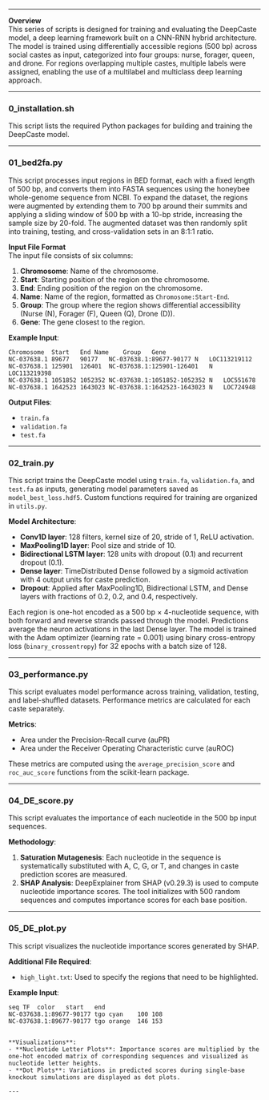 

---

**Overview**  
This series of scripts is designed for training and evaluating the DeepCaste model, a deep learning framework built on a CNN-RNN hybrid architecture. The model is trained using differentially accessible regions (500 bp) across social castes as input, categorized into four groups: nurse, forager, queen, and drone. For regions overlapping multiple castes, multiple labels were assigned, enabling the use of a multilabel and multiclass deep learning approach.

---

### **0_installation.sh**  
This script lists the required Python packages for building and training the DeepCaste model.

---

### **01_bed2fa.py**  
This script processes input regions in BED format, each with a fixed length of 500 bp, and converts them into FASTA sequences using the honeybee whole-genome sequence from NCBI. To expand the dataset, the regions were augmented by extending them to 700 bp around their summits and applying a sliding window of 500 bp with a 10-bp stride, increasing the sample size by 20-fold. The augmented dataset was then randomly split into training, testing, and cross-validation sets in an 8:1:1 ratio.  

**Input File Format**  
The input file consists of six columns:  
1. **Chromosome**: Name of the chromosome.  
2. **Start**: Starting position of the region on the chromosome.  
3. **End**: Ending position of the region on the chromosome.  
4. **Name**: Name of the region, formatted as `Chromosome:Start-End`.  
5. **Group**: The group where the region shows differential accessibility (Nurse (N), Forager (F), Queen (Q), Drone (D)).  
6. **Gene**: The gene closest to the region.  

**Example Input**:  
```plaintext
Chromosome	Start	End	Name	Group	Gene
NC-037638.1	89677	90177	NC-037638.1:89677-90177	N	LOC113219112
NC-037638.1	125901	126401	NC-037638.1:125901-126401	N	LOC113219398
NC-037638.1	1051852	1052352	NC-037638.1:1051852-1052352	N	LOC551678
NC-037638.1	1642523	1643023	NC-037638.1:1642523-1643023	N	LOC724948
```  

**Output Files**:  
- `train.fa`  
- `validation.fa`  
- `test.fa`  

---

### **02_train.py**  
This script trains the DeepCaste model using `train.fa`, `validation.fa`, and `test.fa` as inputs, generating model parameters saved as `model_best_loss.hdf5`. Custom functions required for training are organized in `utils.py`.  

**Model Architecture**:  
- **Conv1D layer**: 128 filters, kernel size of 20, stride of 1, ReLU activation.  
- **MaxPooling1D layer**: Pool size and stride of 10.  
- **Bidirectional LSTM layer**: 128 units with dropout (0.1) and recurrent dropout (0.1).  
- **Dense layer**: TimeDistributed Dense followed by a sigmoid activation with 4 output units for caste prediction.  
- **Dropout**: Applied after MaxPooling1D, Bidirectional LSTM, and Dense layers with fractions of 0.2, 0.2, and 0.4, respectively.  

Each region is one-hot encoded as a 500 bp × 4-nucleotide sequence, with both forward and reverse strands passed through the model. Predictions average the neuron activations in the last Dense layer. The model is trained with the Adam optimizer (learning rate = 0.001) using binary cross-entropy loss (`binary_crossentropy`) for 32 epochs with a batch size of 128.

---

### **03_performance.py**  
This script evaluates model performance across training, validation, testing, and label-shuffled datasets. Performance metrics are calculated for each caste separately.  

**Metrics**:  
- Area under the Precision-Recall curve (auPR)  
- Area under the Receiver Operating Characteristic curve (auROC)  

These metrics are computed using the `average_precision_score` and `roc_auc_score` functions from the scikit-learn package.

---

### **04_DE_score.py**  
This script evaluates the importance of each nucleotide in the 500 bp input sequences.  

**Methodology**:  
1. **Saturation Mutagenesis**: Each nucleotide in the sequence is systematically substituted with A, C, G, or T, and changes in caste prediction scores are measured.  
2. **SHAP Analysis**: DeepExplainer from SHAP (v0.29.3) is used to compute nucleotide importance scores. The tool initializes with 500 random sequences and computes importance scores for each base position.

---

### **05_DE_plot.py**  
This script visualizes the nucleotide importance scores generated by SHAP.  


**Additional File Required**:  
- `high_light.txt`: Used to specify the regions that need to be highlighted.


**Example Input**:  
```plaintext
seq	TF	color	start	end
NC-037638.1:89677-90177	tgo	cyan	100	108
NC-037638.1:89677-90177	tgo	orange	146	153


**Visualizations**:  
- **Nucleotide Letter Plots**: Importance scores are multiplied by the one-hot encoded matrix of corresponding sequences and visualized as nucleotide letter heights.  
- **Dot Plots**: Variations in predicted scores during single-base knockout simulations are displayed as dot plots.

--- 
